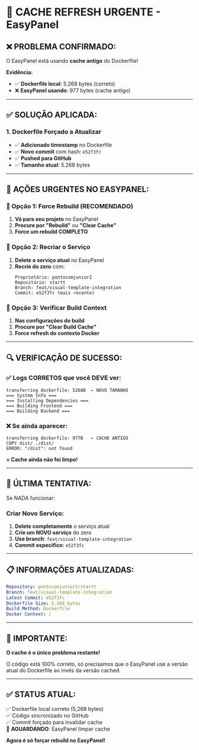 # 🚨 CACHE REFRESH URGENTE - EasyPanel

## ❌ **PROBLEMA CONFIRMADO:**
O EasyPanel está usando **cache antigo** do Dockerfile!

**Evidência:**
- ✅ **Dockerfile local**: 5.268 bytes (correto)
- ❌ **EasyPanel usando**: 977 bytes (cache antigo)

---

## ✅ **SOLUÇÃO APLICADA:**

### 1. **Dockerfile Forçado a Atualizar**
- ✅ **Adicionado timestamp** no Dockerfile
- ✅ **Novo commit** com hash: `e52f3fc`
- ✅ **Pushed para GitHub**
- ✅ **Tamanho atual**: 5.268 bytes

---

## 🚀 **AÇÕES URGENTES NO EASYPANEL:**

### **🎯 Opção 1: Force Rebuild (RECOMENDADO)**
1. **Vá para seu projeto** no EasyPanel
2. **Procure por "Rebuild"** ou **"Clear Cache"**
3. **Force um rebuild COMPLETO**

### **🎯 Opção 2: Recriar o Serviço**
1. **Delete o serviço atual** no EasyPanel
2. **Recrie do zero** com:
   ```
   Proprietário: pontocomjunior2
   Repositório: startt
   Branch: feat/visual-template-integration
   Commit: e52f3fc (mais recente)
   ```

### **🎯 Opção 3: Verificar Build Context**
1. **Nas configurações do build**
2. **Procure por "Clear Build Cache"**
3. **Force refresh do contexto Docker**

---

## 🔍 **VERIFICAÇÃO DE SUCESSO:**

### ✅ **Logs CORRETOS que você DEVE ver:**
```
transferring dockerfile: 5268B  ← NOVO TAMANHO
=== System Info ===
=== Installing Dependencies ===
=== Building Frontend ===
=== Building Backend ===
```

### ❌ **Se ainda aparecer:**
```
transferring dockerfile: 977B   ← CACHE ANTIGO
COPY dist/ ./dist/
ERROR: "/dist": not found
```
**= Cache ainda não foi limpo!**

---

## 🎯 **ÚLTIMA TENTATIVA:**

Se NADA funcionar:

### **Criar Novo Serviço:**
1. **Delete completamente** o serviço atual
2. **Crie um NOVO serviço** do zero
3. **Use branch**: `feat/visual-template-integration`
4. **Commit específico**: `e52f3fc`

---

## 📋 **INFORMAÇÕES ATUALIZADAS:**

```yaml
Repository: pontocomjunior2/startt
Branch: feat/visual-template-integration
Latest Commit: e52f3fc
Dockerfile Size: 5,268 bytes
Build Method: Dockerfile
Docker Context: /
```

---

## 🚨 **IMPORTANTE:**

**O cache é o único problema restante!** 

O código está 100% correto, só precisamos que o EasyPanel use a versão atual do Dockerfile ao invés da versão cached.

---

## ✅ **STATUS ATUAL:**

✅ Dockerfile local correto (5,268 bytes)  
✅ Código sincronizado no GitHub  
✅ Commit forçado para invalidar cache  
🔄 **AGUARDANDO**: EasyPanel limpar cache  

**Agora é só forçar rebuild no EasyPanel!** 